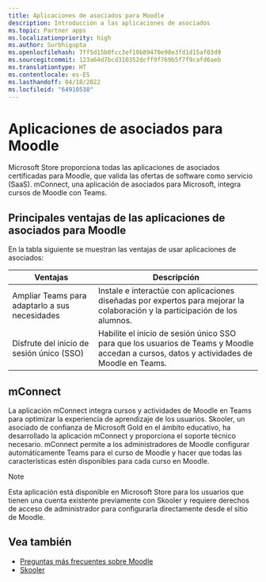 ```yaml
---
title: Aplicaciones de asociados para Moodle
description: Introducción a las aplicaciones de asociados
ms.topic: Partner apps
ms.localizationpriority: high
ms.author: Surbhigupta
ms.openlocfilehash: 7ff5d15b0fcc3ef10b89470e98e3fd1d15af03d9
ms.sourcegitcommit: 123a64d7bcd310352dcff9f769b5f7f9cafd6aeb
ms.translationtype: HT
ms.contentlocale: es-ES
ms.lasthandoff: 04/18/2022
ms.locfileid: "64910538"
---
```

# <a name="partner-apps-for-moodle"></a>Aplicaciones de asociados para Moodle

Microsoft Store proporciona todas las aplicaciones de asociados certificadas para Moodle, que valida las ofertas de software como servicio (SaaS). mConnect, una aplicación de asociados para Microsoft, integra cursos de Moodle con Teams.

## <a name="key-benefits-of-partner-apps-for-moodle"></a>Principales ventajas de las aplicaciones de asociados para Moodle

En la tabla siguiente se muestran las ventajas de usar aplicaciones de asociados:

|Ventajas| Descripción|
|----------|------------|
|Ampliar Teams para adaptarlo a sus necesidades| Instale e interactúe con aplicaciones diseñadas por expertos para mejorar la colaboración y la participación de los alumnos.|
|Disfrute del inicio de sesión único (SSO)| Habilite el inicio de sesión único SSO para que los usuarios de Teams y Moodle accedan a cursos, datos y actividades de Moodle en Teams.|

## <a name="mconnect"></a>mConnect

La aplicación mConnect integra cursos y actividades de Moodle en Teams para optimizar la experiencia de aprendizaje de los usuarios. Skooler, un asociado de confianza de Microsoft Gold en el ámbito educativo, ha desarrollado la aplicación mConnect y proporciona el soporte técnico necesario. mConnect permite a los administradores de Moodle configurar automáticamente Teams para el curso de Moodle y hacer que todas las características estén disponibles para cada curso en Moodle.

>[!NOTE]
>Esta aplicación está disponible en Microsoft Store para los usuarios que tienen una cuenta existente previamente con Skooler y requiere derechos de acceso de administrador para configurarla directamente desde el sitio de Moodle.
  
<!-- Watch the following video to understand how to get started with mConnect and Teams: -->

<!-- > [!VIDEO unavailable] -->

## <a name="see-also"></a>Vea también

* [Preguntas más frecuentes sobre Moodle](faqs.md)
* [Skooler](https://skooler.com/mconnect/how-to/)

